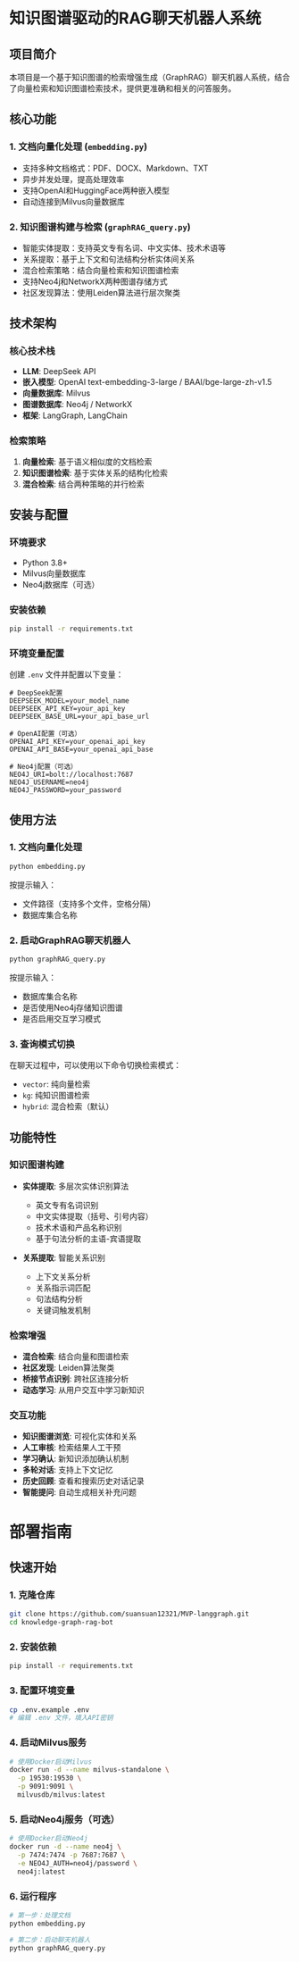 # 知识图谱驱动的RAG聊天机器人系统

## 项目简介

本项目是一个基于知识图谱的检索增强生成（GraphRAG）聊天机器人系统，结合了向量检索和知识图谱检索技术，提供更准确和相关的问答服务。

## 核心功能

### 1. 文档向量化处理 (`embedding.py`)
- 支持多种文档格式：PDF、DOCX、Markdown、TXT
- 异步并发处理，提高处理效率
- 支持OpenAI和HuggingFace两种嵌入模型
- 自动连接到Milvus向量数据库

### 2. 知识图谱构建与检索 (`graphRAG_query.py`)
- 智能实体提取：支持英文专有名词、中文实体、技术术语等
- 关系提取：基于上下文和句法结构分析实体间关系
- 混合检索策略：结合向量检索和知识图谱检索
- 支持Neo4j和NetworkX两种图谱存储方式
- 社区发现算法：使用Leiden算法进行层次聚类

## 技术架构

### 核心技术栈
- **LLM**: DeepSeek API
- **嵌入模型**: OpenAI text-embedding-3-large / BAAI/bge-large-zh-v1.5
- **向量数据库**: Milvus
- **图谱数据库**: Neo4j / NetworkX
- **框架**: LangGraph, LangChain

### 检索策略
1. **向量检索**: 基于语义相似度的文档检索
2. **知识图谱检索**: 基于实体关系的结构化检索
3. **混合检索**: 结合两种策略的并行检索

## 安装与配置

### 环境要求
- Python 3.8+
- Milvus向量数据库
- Neo4j数据库（可选）

### 安装依赖
```bash
pip install -r requirements.txt
```

### 环境变量配置
创建 `.env` 文件并配置以下变量：

```env
# DeepSeek配置
DEEPSEEK_MODEL=your_model_name
DEEPSEEK_API_KEY=your_api_key
DEEPSEEK_BASE_URL=your_api_base_url

# OpenAI配置（可选）
OPENAI_API_KEY=your_openai_api_key
OPENAI_API_BASE=your_openai_api_base

# Neo4j配置（可选）
NEO4J_URI=bolt://localhost:7687
NEO4J_USERNAME=neo4j
NEO4J_PASSWORD=your_password
```

## 使用方法

### 1. 文档向量化处理
```bash
python embedding.py
```
按提示输入：
- 文件路径（支持多个文件，空格分隔）
- 数据库集合名称

### 2. 启动GraphRAG聊天机器人
```bash
python graphRAG_query.py
```
按提示输入：
- 数据库集合名称
- 是否使用Neo4j存储知识图谱
- 是否启用交互学习模式

### 3. 查询模式切换
在聊天过程中，可以使用以下命令切换检索模式：
- `vector`: 纯向量检索
- `kg`: 纯知识图谱检索
- `hybrid`: 混合检索（默认）

## 功能特性

### 知识图谱构建
- **实体提取**: 多层次实体识别算法
  - 英文专有名词识别
  - 中文实体提取（括号、引号内容）
  - 技术术语和产品名称识别
  - 基于句法分析的主语-宾语提取

- **关系提取**: 智能关系识别
  - 上下文关系分析
  - 关系指示词匹配
  - 句法结构分析
  - 关键词触发机制

### 检索增强
- **混合检索**: 结合向量和图谱检索
- **社区发现**: Leiden算法聚类
- **桥接节点识别**: 跨社区连接分析
- **动态学习**: 从用户交互中学习新知识

### 交互功能
- **知识图谱浏览**: 可视化实体和关系
- **人工审核**: 检索结果人工干预
- **学习确认**: 新知识添加确认机制
- **多轮对话**: 支持上下文记忆
- **历史回顾**: 查看和搜索历史对话记录
- **智能提问**: 自动生成相关补充问题

# 部署指南

## 快速开始

### 1. 克隆仓库
```bash
git clone https://github.com/suansuan12321/MVP-langgraph.git
cd knowledge-graph-rag-bot
```

### 2. 安装依赖
```bash
pip install -r requirements.txt
```

### 3. 配置环境变量
```bash
cp .env.example .env
# 编辑 .env 文件，填入API密钥
```

### 4. 启动Milvus服务
```bash
# 使用Docker启动Milvus
docker run -d --name milvus-standalone \
  -p 19530:19530 \
  -p 9091:9091 \
  milvusdb/milvus:latest
```

### 5. 启动Neo4j服务（可选）
```bash
# 使用Docker启动Neo4j
docker run -d --name neo4j \
  -p 7474:7474 -p 7687:7687 \
  -e NEO4J_AUTH=neo4j/password \
  neo4j:latest
```

### 6. 运行程序
```bash
# 第一步：处理文档
python embedding.py

# 第二步：启动聊天机器人
python graphRAG_query.py
```
```
